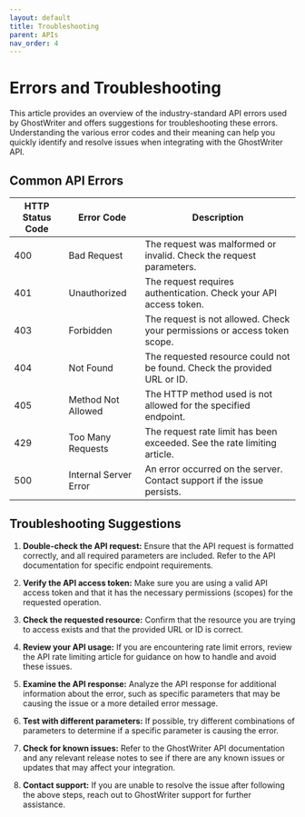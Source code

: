 ```yaml
---
layout: default
title: Troubleshooting
parent: APIs
nav_order: 4
---
```


# Errors and Troubleshooting

This article provides an overview of the industry-standard API errors used by GhostWriter and offers suggestions for troubleshooting these errors. Understanding the various error codes and their meaning can help you quickly identify and resolve issues when integrating with the GhostWriter API.

## Common API Errors

| HTTP Status Code | Error Code     | Description                                                                 |
|------------------|----------------|-----------------------------------------------------------------------------|
| 400              | Bad Request    | The request was malformed or invalid. Check the request parameters.         |
| 401              | Unauthorized   | The request requires authentication. Check your API access token.           |
| 403              | Forbidden      | The request is not allowed. Check your permissions or access token scope.   |
| 404              | Not Found      | The requested resource could not be found. Check the provided URL or ID.    |
| 405              | Method Not Allowed | The HTTP method used is not allowed for the specified endpoint.          |
| 429              | Too Many Requests | The request rate limit has been exceeded. See the rate limiting article.   |
| 500              | Internal Server Error | An error occurred on the server. Contact support if the issue persists. |

## Troubleshooting Suggestions

1. **Double-check the API request:** Ensure that the API request is formatted correctly, and all required parameters are included. Refer to the API documentation for specific endpoint requirements.

2. **Verify the API access token:** Make sure you are using a valid API access token and that it has the necessary permissions (scopes) for the requested operation.

3. **Check the requested resource:** Confirm that the resource you are trying to access exists and that the provided URL or ID is correct.

4. **Review your API usage:** If you are encountering rate limit errors, review the API rate limiting article for guidance on how to handle and avoid these issues.

5. **Examine the API response:** Analyze the API response for additional information about the error, such as specific parameters that may be causing the issue or a more detailed error message.

6. **Test with different parameters:** If possible, try different combinations of parameters to determine if a specific parameter is causing the error.

7. **Check for known issues:** Refer to the GhostWriter API documentation and any relevant release notes to see if there are any known issues or updates that may affect your integration.

8. **Contact support:** If you are unable to resolve the issue after following the above steps, reach out to GhostWriter support for further assistance.
